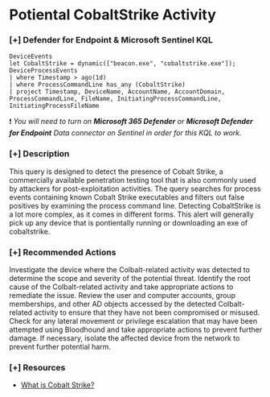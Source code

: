# Potiental CobaltStrike Activity 

### [+] Defender for Endpoint & Microsoft Sentinel KQL
```
DeviceEvents
let CobaltStrike = dynamic(["beacon.exe", "cobaltstrike.exe"]);
DeviceProcessEvents
| where Timestamp > ago(1d)
| where ProcessCommandLine has_any (CobaltStrike)
| project Timestamp, DeviceName, AccountName, AccountDomain, ProcessCommandLine, FileName, InitiatingProcessCommandLine, InitiatingProcessFileName
```
:exclamation: *You will need to turn on **Microsoft 365 Defender** or **Microsoft Defender for Endpoint** Data connector on Sentinel in order for this KQL to work.*

### [+] Description 
This query is designed to detect the presence of Cobalt Strike, a commercially available penetration testing tool that is also commonly used by attackers for post-exploitation activities. The query searches for process events containing known Cobalt Strike executables and filters out false positives by examining the process command line. 
Detecting CobaltStrike is a lot more complex, as it comes in different forms. This alert will generally pick up any device that is pontientally running or downloading an exe of cobaltstrike.

### [+] Recommended Actions
Investigate the device where the Colbalt-related activity was detected to determine the scope and severity of the potential threat.
Identify the root cause of the Colbalt-related activity and take appropriate actions to remediate the issue.
Review the user and computer accounts, group memberships, and other AD objects accessed by the detected Colbalt-related activity to ensure that they have not been compromised or misused.
Check for any lateral movement or privilege escalation that may have been attempted using Bloodhound and take appropriate actions to prevent further damage.
If necessary, isolate the affected device from the network to prevent further potential harm.

### [+] Resources
- [What is Cobalt Strike?](https://www.cobaltstrike.com/)
